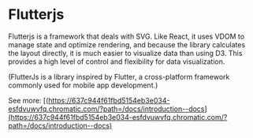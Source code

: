 # Flutterjs

Flutterjs is a framework that deals with SVG.
Like React, it uses VDOM to manage state and optimize rendering,
and because the library calculates the layout directly,
it is much easier to visualize data than using D3.
This provides a high level of control and flexibility for data visualization.

(FlutterJs is a library inspired by Flutter, a cross-platform framework commonly used for mobile app development.)

See more: [(https://637c944f61fbd5154eb3e034-esfdvuwvfq.chromatic.com/?path=/docs/introduction--docs](https://637c944f61fbd5154eb3e034-esfdvuwvfq.chromatic.com/?path=/docs/introduction--docs)
